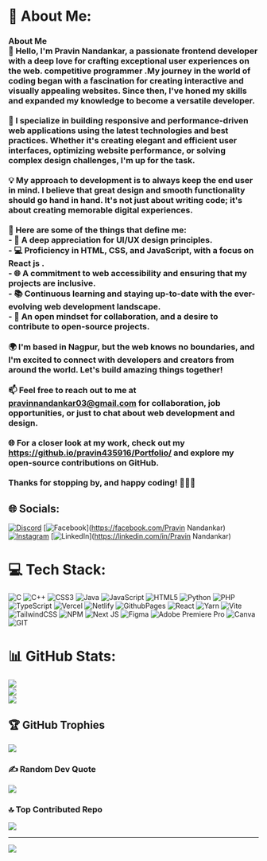 # 💫 About Me:
### About Me<br>👋 Hello, I'm Pravin Nandankar, a passionate frontend developer with a deep love for crafting exceptional user experiences on the web.  competitive programmer .My journey in the world of coding began with a fascination for creating interactive and visually appealing websites. Since then, I've honed my skills and expanded my knowledge to become a versatile developer.<br><br>🚀 I specialize in building responsive and performance-driven web applications using the latest technologies and best practices. Whether it's creating elegant and efficient user interfaces, optimizing website performance, or solving complex design challenges, I'm up for the task.<br><br>💡 My approach to development is to always keep the end user in mind. I believe that great design and smooth functionality should go hand in hand. It's not just about writing code; it's about creating memorable digital experiences.<br><br>🌟 Here are some of the things that define me:<br>- 🎨 A deep appreciation for UI/UX design principles.<br>- 💻 Proficiency in HTML, CSS, and JavaScript, with a focus on React js .<br>- 🌐 A commitment to web accessibility and ensuring that my projects are inclusive.<br>- 📚 Continuous learning and staying up-to-date with the ever-evolving web development landscape.<br>- 🤝 An open mindset for collaboration, and a desire to contribute to open-source projects.<br><br>🌍 I'm based in Nagpur, but the web knows no boundaries, and I'm excited to connect with developers and creators from around the world. Let's build amazing things together!<br><br>📫 Feel free to reach out to me at pravinnandankar03@gmail.com for collaboration, job opportunities, or just to chat about web development and design.<br><br>🌐 For a closer look at my work, check out my https://github.io/pravin435916/Portfolio/ and explore my open-source contributions on GitHub.<br><br>Thanks for stopping by, and happy coding! 👨‍💻🚀<br>


## 🌐 Socials:
[![Discord](https://img.shields.io/badge/Discord-%237289DA.svg?logo=discord&logoColor=white)](https://discord.gg/pravin6726) [![Facebook](https://img.shields.io/badge/Facebook-%231877F2.svg?logo=Facebook&logoColor=white)](https://facebook.com/Pravin Nandankar) [![Instagram](https://img.shields.io/badge/Instagram-%23E4405F.svg?logo=Instagram&logoColor=white)](https://instagram.com/pravin____x9) [![LinkedIn](https://img.shields.io/badge/LinkedIn-%230077B5.svg?logo=linkedin&logoColor=white)](https://linkedin.com/in/Pravin Nandankar) 

# 💻 Tech Stack:
![C](https://img.shields.io/badge/c-%2300599C.svg?style=for-the-badge&logo=c&logoColor=white) ![C++](https://img.shields.io/badge/c++-%2300599C.svg?style=for-the-badge&logo=c%2B%2B&logoColor=white) ![CSS3](https://img.shields.io/badge/css3-%231572B6.svg?style=for-the-badge&logo=css3&logoColor=white) ![Java](https://img.shields.io/badge/java-%23ED8B00.svg?style=for-the-badge&logo=openjdk&logoColor=white) ![JavaScript](https://img.shields.io/badge/javascript-%23323330.svg?style=for-the-badge&logo=javascript&logoColor=%23F7DF1E) ![HTML5](https://img.shields.io/badge/html5-%23E34F26.svg?style=for-the-badge&logo=html5&logoColor=white) ![Python](https://img.shields.io/badge/python-3670A0?style=for-the-badge&logo=python&logoColor=ffdd54) ![PHP](https://img.shields.io/badge/php-%23777BB4.svg?style=for-the-badge&logo=php&logoColor=white) ![TypeScript](https://img.shields.io/badge/typescript-%23007ACC.svg?style=for-the-badge&logo=typescript&logoColor=white) ![Vercel](https://img.shields.io/badge/vercel-%23000000.svg?style=for-the-badge&logo=vercel&logoColor=white) ![Netlify](https://img.shields.io/badge/netlify-%23000000.svg?style=for-the-badge&logo=netlify&logoColor=#00C7B7) ![GithubPages](https://img.shields.io/badge/github%20pages-121013?style=for-the-badge&logo=github&logoColor=white) ![React](https://img.shields.io/badge/react-%2320232a.svg?style=for-the-badge&logo=react&logoColor=%2361DAFB) ![Yarn](https://img.shields.io/badge/yarn-%232C8EBB.svg?style=for-the-badge&logo=yarn&logoColor=white) ![Vite](https://img.shields.io/badge/vite-%23646CFF.svg?style=for-the-badge&logo=vite&logoColor=white) ![TailwindCSS](https://img.shields.io/badge/tailwindcss-%2338B2AC.svg?style=for-the-badge&logo=tailwind-css&logoColor=white) ![NPM](https://img.shields.io/badge/NPM-%23CB3837.svg?style=for-the-badge&logo=npm&logoColor=white) ![Next JS](https://img.shields.io/badge/Next-black?style=for-the-badge&logo=next.js&logoColor=white) ![Figma](https://img.shields.io/badge/figma-%23F24E1E.svg?style=for-the-badge&logo=figma&logoColor=white) ![Adobe Premiere Pro](https://img.shields.io/badge/Adobe%20Premiere%20Pro-9999FF.svg?style=for-the-badge&logo=Adobe%20Premiere%20Pro&logoColor=white) ![Canva](https://img.shields.io/badge/Canva-%2300C4CC.svg?style=for-the-badge&logo=Canva&logoColor=white) ![GIT](https://img.shields.io/badge/Git-fc6d26?style=for-the-badge&logo=git&logoColor=white)
# 📊 GitHub Stats:
![](https://github-readme-stats.vercel.app/api?username=pravin435916&theme=dark&hide_border=false&include_all_commits=false&count_private=false)<br/>
![](https://github-readme-streak-stats.herokuapp.com/?user=pravin435916&theme=dark&hide_border=false)<br/>
![](https://github-readme-stats.vercel.app/api/top-langs/?username=pravin435916&theme=dark&hide_border=false&include_all_commits=false&count_private=false&layout=compact)

## 🏆 GitHub Trophies
![](https://github-profile-trophy.vercel.app/?username=pravin435916&theme=radical&no-frame=false&no-bg=false&margin-w=4)

### ✍️ Random Dev Quote
![](https://quotes-github-readme.vercel.app/api?type=horizontal&theme=radical)

### 🔝 Top Contributed Repo
![](https://github-contributor-stats.vercel.app/api?username=pravin435916&limit=5&theme=dark&combine_all_yearly_contributions=true)

---
[![](https://visitcount.itsvg.in/api?id=pravin435916&icon=0&color=0)](https://visitcount.itsvg.in)

<!-- Proudly created with GPRM ( https://gprm.itsvg.in ) -->
